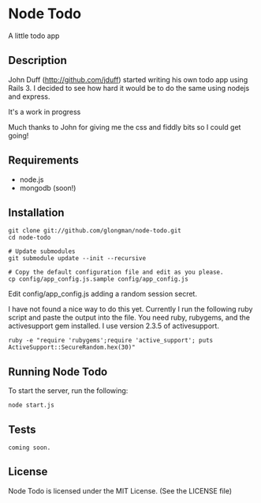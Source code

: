 Node Todo
===========

A little todo app


Description
---------------
John Duff (http://github.com/jduff) started writing his own todo app using Rails 3. 
I decided to see how hard it would be to do the same using nodejs and express.

It's a work in progress

Much thanks to John for giving me the css and fiddly bits so I could get going!


Requirements
-------------------

 * node.js 
 * mongodb (soon!)


Installation
--------------

    git clone git://github.com/glongman/node-todo.git
    cd node-todo

    # Update submodules
    git submodule update --init --recursive

    # Copy the default configuration file and edit as you please.
    cp config/app_config.js.sample config/app_config.js
    
Edit config/app_config.js adding a random session secret.

I have not found a nice way to do this yet. Currently I run the following ruby script
and paste the output into the file. You need ruby, rubygems, and the activesupport gem installed. I use version 2.3.5 of activesupport.
    
    ruby -e "require 'rubygems';require 'active_support'; puts ActiveSupport::SecureRandom.hex(30)"

Running Node Todo
------------------------------

To start the server, run the following:

    node start.js


Tests
--------

    coming soon.


License
-------

Node Todo is licensed under the MIT License. (See the LICENSE file)
